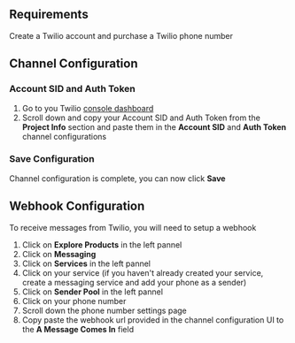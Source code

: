 ## Requirements

Create a Twilio account and purchase a Twilio phone number

## Channel Configuration

### Account SID and Auth Token

1. Go to you Twilio [console dashboard](https://console.twilio.com/?frameUrl=/console)
1. Scroll down and copy your Account SID and Auth Token from the **Project Info** section and paste them in the **Account SID** and **Auth Token** channel configurations

### Save Configuration

Channel configuration is complete, you can now click **Save**

## Webhook Configuration

To receive messages from Twilio, you will need to setup a webhook

1. Click on **Explore Products** in the left pannel
1. Click on **Messaging**
1. Click on **Services** in the left pannel
1. Click on your service (if you haven't already created your service, create a messaging service and add your phone as a sender)
1. Click on **Sender Pool** in the left pannel
1. Click on your phone number
1. Scroll down the phone number settings page
1. Copy paste the webhook url provided in the channel configuration UI to the **A Message Comes In** field
